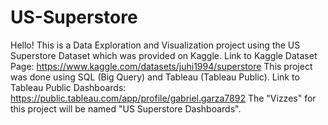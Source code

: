 # US-Superstore
Hello! This is a Data Exploration and Visualization project using the US Superstore Dataset which was provided on Kaggle.
Link to Kaggle Dataset Page: https://www.kaggle.com/datasets/juhi1994/superstore
This project was done using SQL (Big Query) and Tableau (Tableau Public).
Link to Tableau Public Dashboards: https://public.tableau.com/app/profile/gabriel.garza7892
The "Vizzes" for this project will be named "US Superstore Dashboards".
